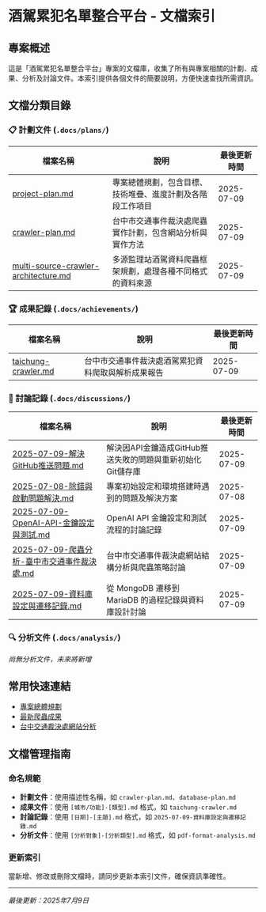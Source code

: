 # 酒駕累犯名單整合平台 - 文檔索引

## 專案概述

這是「酒駕累犯名單整合平台」專案的文檔庫，收集了所有與專案相關的計劃、成果、分析及討論文件。本索引提供各個文件的簡要說明，方便快速查找所需資訊。

## 文檔分類目錄

### 📋 計劃文件 (`.docs/plans/`)

| 檔案名稱 | 說明 | 最後更新時間 |
|---------|------|------------|
| [project-plan.md](plans/project-plan.md) | 專案總體規劃，包含目標、技術堆疊、進度計劃及各階段工作項目 | 2025-07-09 |
| [crawler-plan.md](plans/crawler-plan.md) | 台中市交通事件裁決處爬蟲實作計劃，包含網站分析與實作方法 | 2025-07-09 |
| [multi-source-crawler-architecture.md](plans/multi-source-crawler-architecture.md) | 多源監理站酒駕資料爬蟲框架規劃，處理各種不同格式的資料來源 | 2025-07-09 |

### 🏆 成果記錄 (`.docs/achievements/`)

| 檔案名稱 | 說明 | 最後更新時間 |
|---------|------|------------|
| [taichung-crawler.md](achievements/taichung-crawler.md) | 台中市交通事件裁決處酒駕累犯資料爬取與解析成果報告 | 2025-07-09 |

### 💬 討論記錄 (`.docs/discussions/`)

| 檔案名稱 | 說明 | 最後更新時間 |
|---------|------|------------|
| [2025-07-09-解決GitHub推送問題.md](discussions/2025-07-09-解決GitHub推送問題.md) | 解決因API金鑰造成GitHub推送失敗的問題與重新初始化Git儲存庫 | 2025-07-09 |
| [2025-07-08-除錯與啟動問題解決.md](discussions/2025-07-08-除錯與啟動問題解決.md) | 專案初始設定和環境搭建時遇到的問題及解決方案 | 2025-07-08 |
| [2025-07-09-OpenAI-API-金鑰設定與測試.md](discussions/2025-07-09-OpenAI-API-金鑰設定與測試.md) | OpenAI API 金鑰設定和測試流程的討論記錄 | 2025-07-09 |
| [2025-07-09-爬蟲分析-臺中市交通事件裁決處.md](discussions/2025-07-09-爬蟲分析-臺中市交通事件裁決處.md) | 台中市交通事件裁決處網站結構分析與爬蟲策略討論 | 2025-07-09 |
| [2025-07-09-資料庫設定與遷移記錄.md](discussions/2025-07-09-資料庫設定與遷移記錄.md) | 從 MongoDB 遷移到 MariaDB 的過程記錄與資料庫設計討論 | 2025-07-09 |

### 🔍 分析文件 (`.docs/analysis/`)

*尚無分析文件，未來將新增*

## 常用快速連結

- [專案總體規劃](plans/project-plan.md)
- [最新爬蟲成果](achievements/taichung-crawler.md)
- [台中交通裁決處網站分析](discussions/2025-07-09-爬蟲分析-臺中市交通事件裁決處.md)

## 文檔管理指南

### 命名規範

- **計劃文件**：使用描述性名稱，如 `crawler-plan.md`、`database-plan.md`
- **成果文件**：使用 `[城市/功能]-[類型].md` 格式，如 `taichung-crawler.md`
- **討論記錄**：使用 `[日期]-[主題].md` 格式，如 `2025-07-09-資料庫設定與遷移記錄.md`
- **分析文件**：使用 `[分析對象]-[分析類型].md` 格式，如 `pdf-format-analysis.md`

### 更新索引

當新增、修改或刪除文檔時，請同步更新本索引文件，確保資訊準確性。

---

*最後更新：2025年7月9日*
